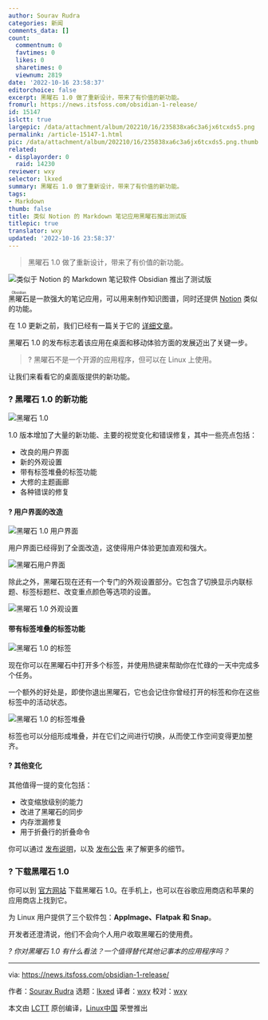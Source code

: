 ```yaml
---
author: Sourav Rudra
categories: 新闻
comments_data: []
count:
  commentnum: 0
  favtimes: 0
  likes: 0
  sharetimes: 0
  viewnum: 2819
date: '2022-10-16 23:58:37'
editorchoice: false
excerpt: 黑曜石 1.0 做了重新设计，带来了有价值的新功能。
fromurl: https://news.itsfoss.com/obsidian-1-release/
id: 15147
islctt: true
largepic: /data/attachment/album/202210/16/235838xa6c3a6jx6tcxds5.png
permalink: /article-15147-1.html
pic: /data/attachment/album/202210/16/235838xa6c3a6jx6tcxds5.png.thumb.jpg
related:
- displayorder: 0
  raid: 14230
reviewer: wxy
selector: lkxed
summary: 黑曜石 1.0 做了重新设计，带来了有价值的新功能。
tags:
- Markdown
thumb: false
title: 类似 Notion 的 Markdown 笔记应用黑曜石推出测试版
titlepic: true
translator: wxy
updated: '2022-10-16 23:58:37'
---
```



> 
> 黑曜石 1.0 做了重新设计，带来了有价值的新功能。
> 
> 
> 


![类似于 Notion 的 Markdown 笔记软件 Obsidian 推出了测试版](/data/attachment/album/202210/16/235838xa6c3a6jx6tcxds5.png)


<ruby> 黑曜石 <rt>  Obsidian </rt></ruby> 是一款强大的笔记应用，可以用来制作知识图谱，同时还提供 [Notion](https://notion.grsm.io/itsfoss) 类似的功能。


在 1.0 更新之前，我们已经有一篇关于它的 [详细文章](/article-14230-1.html)。


黑曜石 1.0 的发布标志着该应用在桌面和移动体验方面的发展迈出了关键一步。



> 
> ? 黑曜石不是一个开源的应用程序，但可以在 Linux 上使用。
> 
> 
> 


让我们来看看它的桌面版提供的新功能。


### ? 黑曜石 1.0 的新功能


![黑曜石 1.0](/data/attachment/album/202210/16/235838kvlpp0d8d29hlv3y.png)


1.0 版本增加了大量的新功能、主要的视觉变化和错误修复，其中一些亮点包括：


* 改良的用户界面
* 新的外观设置
* 带有标签堆叠的标签功能
* 大修的主题画廊
* 各种错误的修复


#### ? 用户界面的改造


![黑曜石 1.0 用户界面](/data/attachment/album/202210/16/235839qz9n6lfyhihih3eh.png)


用户界面已经得到了全面改造，这使得用户体验更加直观和强大。


![黑曜石用户界面](/data/attachment/album/202210/16/235840m8xlqdd0d3ig1z13.png)


除此之外，黑曜石现在还有一个专门的外观设置部分。它包含了切换显示内联标题、标签标题栏、改变重点颜色等选项的设置。


![黑曜石 1.0 外观设置](/data/attachment/album/202210/16/235841euzzjz64tt8t6grp.png)


#### 带有标签堆叠的标签功能


![黑曜石 1.0 的标签](/data/attachment/album/202210/16/235841sp014yxzxrcays4c.png)


现在你可以在黑曜石中打开多个标签，并使用热键来帮助你在忙碌的一天中完成多个任务。


一个额外的好处是，即使你退出黑曜石，它也会记住你曾经打开的标签和你在这些标签中的活动状态。


![黑曜石 1.0 的标签堆叠](/data/attachment/album/202210/16/235841ka8lohpanu82hwxm.gif)


标签也可以分组形成堆叠，并在它们之间进行切换，从而使工作空间变得更加整齐。


#### ?️ 其他变化


其他值得一提的变化包括：


* 改变缩放级别的能力
* 改进了黑曜石的同步
* 内存泄漏修复
* 用于折叠行的折叠命令


你可以通过 [发布说明](https://forum.obsidian.md/t/obsidian-release-v1-0-0/44873)，以及 [发布公告](https://obsidian.md/1.0) 来了解更多的细节。


### ? 下载黑曜石 1.0


你可以到 [官方网站](https://obsidian.md/download) 下载黑曜石 1.0。在手机上，也可以在谷歌应用商店和苹果的应用商店上找到它。


为 Linux 用户提供了三个软件包：**AppImage、Flatpak 和 Snap**。


开发者还澄清说，他们不会向个人用户收取黑曜石的使用费。


*? 你对黑曜石 1.0 有什么看法？一个值得替代其他记事本的应用程序吗？*




---


via: <https://news.itsfoss.com/obsidian-1-release/>


作者：[Sourav Rudra](https://news.itsfoss.com/author/sourav/) 选题：[lkxed](https://github.com/lkxed) 译者：[wxy](https://github.com/wxy) 校对：[wxy](https://github.com/wxy)


本文由 [LCTT](https://github.com/LCTT/TranslateProject) 原创编译，[Linux中国](https://linux.cn/) 荣誉推出